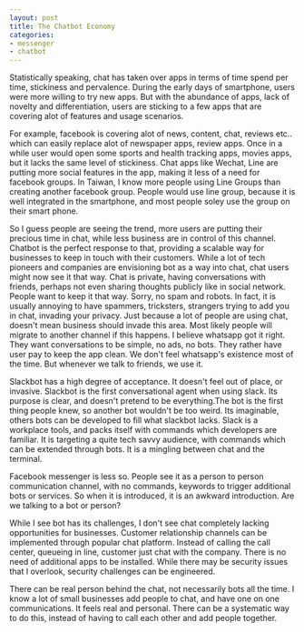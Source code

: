 ```yaml
---
layout: post
title: The Chatbot Economy
categories:
- messenger
- chatbot
---
```


Statistically speaking, chat has taken over apps in terms of time spend per time, stickiness and pervalence. During the early days of smartphone, users were more willing to try new apps. But with the abundance of apps, lack of novelty and differentiation, users are sticking to a few apps that are covering alot of features and usage scenarios. 

For example, facebook is covering alot of news, content, chat, reviews etc.. which can easily replace alot of newspaper apps, review apps. Once in a while user would open some sports and health tracking apps, movies apps, but it lacks the same level of stickiness. Chat apps like Wechat, Line are putting more social features in the app, making it less of a need for facebook groups. In Taiwan, I know more people using Line Groups than creating another facebook group. People would use line group, because it is well integrated in the smartphone, and most people soley use the group on their smart phone. 

So I guess people are seeing the trend, more users are putting their precious time in chat, while less business are in control of this channel. Chatbot is the perfect response to that, providing a scalable way for businesses to keep in touch with their customers. While a lot of tech pioneers and companies are envisioning bot as a way into chat, chat users might now see it that way. Chat is private, having conversations with friends, perhaps not even sharing thoughts publicly like in social network. People want to keep it that way. Sorry,  no spam and robots. In fact, it is usually annoying to have spammers, tricksters, strangers trying to add you in chat, invading your privacy. Just because a lot of people are using chat, doesn't mean business should invade this area. Most likely people will migrate to another channel if this happens. I believe whatsapp got it right. They want conversations to be simple, no ads, no bots. They rather have user pay to keep the app clean. We don't feel whatsapp's existence most of the time. But whenever we talk to friends, we use it. 

Slackbot has a high degree of acceptance. It doesn't feel out of place, or invasive. Slackbot is the first conversational agent when using slack. Its purpose is clear, and doesn't pretend to be everything.The bot is the first thing people knew, so another bot wouldn't be too weird. Its imaginable, others bots can be developed to fill what slackbot lacks.  Slack is a workplace tools, and packs itself with commands which developers are familiar. It is targeting a quite tech savvy audience, with commands which can be extended through bots. It is a mingling between chat and the terminal.

Facebook messenger is less so. People see it as a person to person communication channel, with no commands, keywords to trigger additional bots or services. So when it is introduced, it is an awkward introduction. Are we talking to a bot or person?

While I see bot has its challenges, I don't see chat completely lacking opportunities for businesses. Customer relationship channels can be implemented through popular chat platform. Instead of calling the call center, queueing in line, customer just chat with the company. There is no need of additional apps to be installed. While there may be security issues that I overlook, security challenges can be engineered. 

There can be real person behind the chat, not necessarily bots all the time. I know a lot of small businesses add people to chat, and have one on one communications. It feels real and personal. There can be a systematic way to do this, instead of having to call each other and add people together. 







